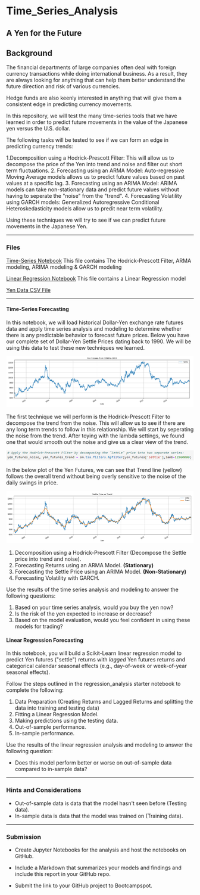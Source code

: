 # Time_Series_Analysis

## A Yen for the Future



## Background

The financial departments of large companies often deal with foreign currency transactions while doing international business. As a result, they are always looking for anything that can help them better understand the future direction and risk of various currencies.

Hedge funds are also keenly interested in anything that will give them a consistent edge in predicting currency movements.

 In this repository, we will test the many time-series tools that we have learned in order to predict future movements in the value of the Japanese yen versus the U.S. dollar.

The following tasks will be tested to see if we can form an edge in predicting currency trends:

1.Decomposition using a Hodrick-Prescott Filter: This will allow us to decompose the price of the Yen into trend and noise and filter out short term fluctuations.
2. Forecasting using an ARMA Model: Auto-regressive Moving Average models allows us to predict future values based on past values at a specific lag.
3. Forecasting using an ARIMA Model: ARIMA models can take non-stationary data and predict future values without having to seperate the "noise" from the "trend".
4. Forecasting Volatility using GARCH models: Generalized Autoregressive Conditional Heteroskedasticity models allow us to predit near term volatility.

Using these techniques we will try to see if we can predict future movements in the Japanese Yen.

- - -

### Files

[Time-Series Notebook](Starter_Code/time_series_analysis.ipynb) This file contains The Hodrick-Prescott Filter, ARMA modeling, ARIMA modeling & GARCH modeling

[Linear Regression Notebook](Starter_Code/regression_analysis.ipynb) This file contains a Linear Regression model 

[Yen Data CSV File](Starter_Code/yen.csv)

- - -



#### Time-Series Forecasting

In this notebook, we will load historical Dollar-Yen exchange rate futures data and apply time series analysis and modeling to determine whether there is any predictable behavior to forecast future prices. Below you have our complete set of Dollar-Yen Settle Prices dating back to 1990. We will be using this data to test these new techniques we learned.

![yen_futures_whole.jpg](Images/yen_futures_whole.png)

The first technique we will perform is the Hodrick-Prescott Filter to decompose the trend from the noise. This will allow us to see if there are any long term trends to follow in this relationship. We will start by seperating the noise from the trend. After toying with the lambda settings, we found one that would smooth out the noise and give us a clear view of the trend.

![HP_filter.jpg](Images/HP_filter.png)
 
 In the below plot of the Yen Futures, we can see that Trend line (yellow) follows the overall trend without being overly sensitive to the noise of the daily swings in price.

![plot](Images/plot2.png)



1. Decomposition using a Hodrick-Prescott Filter (Decompose the Settle price into trend and noise).
2. Forecasting Returns using an ARMA Model. **(Stationary)**
3. Forecasting the Settle Price using an ARIMA Model. **(Non-Stationary)**
4. Forecasting Volatility with GARCH.

Use the results of the time series analysis and modeling to answer the following questions:

1. Based on your time series analysis, would you buy the yen now?
2. Is the risk of the yen expected to increase or decrease?
3. Based on the model evaluation, would you feel confident in using these models for trading?


#### Linear Regression Forecasting

In this notebook, you will build a Scikit-Learn linear regression model to predict Yen futures ("settle") returns with *lagged* Yen futures returns and categorical calendar seasonal effects (e.g., day-of-week or week-of-year seasonal effects).

Follow the steps outlined in the regression_analysis starter notebook to complete the following:

1. Data Preparation (Creating Returns and Lagged Returns and splitting the data into training and testing data)
2. Fitting a Linear Regression Model.
3. Making predictions using the testing data.
4. Out-of-sample performance.
5. In-sample performance.

Use the results of the linear regression analysis and modeling to answer the following question:

* Does this model perform better or worse on out-of-sample data compared to in-sample data?

- - -

### Hints and Considerations

* Out-of-sample data is data that the model hasn't seen before (Testing data).
* In-sample data is data that the model was trained on (Training data).

- - -

### Submission

* Create Jupyter Notebooks for the analysis and host the notebooks on GitHub.

* Include a Markdown that summarizes your models and findings and include this report in your GitHub repo.

* Submit the link to your GitHub project to Bootcampspot.
